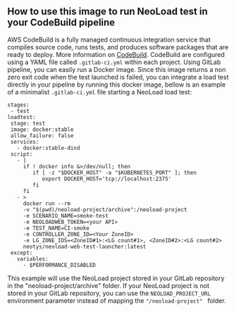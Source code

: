 ## How to use this image to run NeoLoad test in your CodeBuild pipeline

AWS CodeBuild is a fully managed continuous integration service that compiles source code, runs tests, and produces software packages that are ready to deploy. More information on  [CodeBuild](https://aws.amazon.com/codebuild/).
CodeBuild are configured using a YAML file called `.gitlab-ci.yml` within each project.
Using GitLab pipeline, you can easily run a Docker image. 
Since this image returns a non zero exit code when the test launched is failed, you can integrate a load test directly in your pipeline by running this docker image, bellow is an example of a minimalist `.gitlab-ci.yml` file starting a NeoLoad load test:
```
stages:
 - test
loadtest:
 stage: test
 image: docker:stable
 allow_failure: false
 services:
   - docker:stable-dind
 script:
   - |
     if ! docker info &>/dev/null; then
        if [ -z "$DOCKER_HOST" -a "$KUBERNETES_PORT" ]; then
           export DOCKER_HOST='tcp://localhost:2375'
        fi
     fi
   - >
     docker run --rm 
     -v "$(pwd)/neoload-project/archive":/neoload-project 
     -e SCENARIO_NAME=smoke-test
     -e NEOLOADWEB_TOKEN=<your API>
     -e TEST_NAME=CI-smoke 
     -e CONTROLLER_ZONE_ID=<Your ZoneID> 
     -e LG_ZONE_IDS=<ZoneID#1>:<LG count#1>, <ZoneID#2>:<LG count#2> 
     neotys/neoload-web-test-launcher:latest
 except:
   variables:
     - $PERFORMANCE_DISABLED

```
This example will use the NeoLoad project stored in your GitLab repository in the "neoload-project/archive" folder.
If your NeoLoad project is not stored in your GitLab repository, you can use the `NEOLOAD_PROJECT_URL` environment parameter instead of mapping the `"/neoload-project" ` folder.
<!--stackedit_data:
eyJoaXN0b3J5IjpbMTE1NjUxNDcwNV19
-->